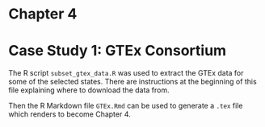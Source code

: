 # Chapter 4
# Case Study 1: GTEx Consortium

The R script `subset_gtex_data.R` was used to extract the GTEx data for some of the selected states. 
There are instructions at the beginning of this file explaining where to download the data from. 

Then the R Markdown file `GTEx.Rmd` can be used to generate a `.tex` file which renders to become Chapter 4. 